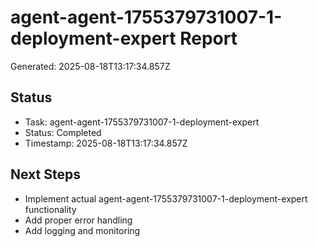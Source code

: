 # agent-agent-1755379731007-1-deployment-expert Report

Generated: 2025-08-18T13:17:34.857Z

## Status
- Task: agent-agent-1755379731007-1-deployment-expert
- Status: Completed
- Timestamp: 2025-08-18T13:17:34.857Z

## Next Steps
- Implement actual agent-agent-1755379731007-1-deployment-expert functionality
- Add proper error handling
- Add logging and monitoring
